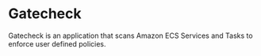 # Gatecheck
Gatecheck is an application that scans Amazon ECS Services and Tasks to enforce user defined policies.